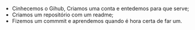 - Cinhecemos o Gihub, Criamos uma conta e entedemos para que serve;
- Criamos um repositório com um readme;
- Fizemos um commmit e aprendemos quando é hora certa de far um.
